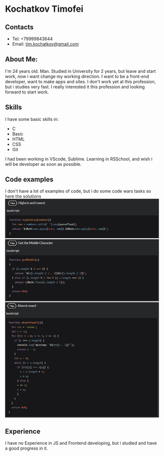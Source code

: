 # __Kochatkov Timofei__
## Contacts 
* Tel: +79999843644
* Email: tim.kochatkov@gmail.com
## About Me:
I'm 24 years old. Man. Studied in University for 2 years, but leave and start work, now i want change my working direction.
I want to be a front-end developer, want to make apps and sites.
I don't work yet at this profession, but i studies very fast. I really interested it this profession and looking forward to start work.
## Skills
I have some basic skills in:
* C
* Basic
* HTML
* CSS
* Git

I had been working in VScode, Sublime.
Learning in RSSchool, and wish i will be developer as soon as possible.
## Code examples
I don't have a lot of examples of code, but i do some code wars tasks so here the solutions 
![solution for task Highest and Lowest on code wars](/images/Highest.jpeg)
![solution for task Get the Middle Character](/images/Get.jpeg)
![solution for task Absent towel](/images/Absent.jpeg)
## Experience
I have no Experience in JS and Frontend developing, but i studied and have a good progress in it.
